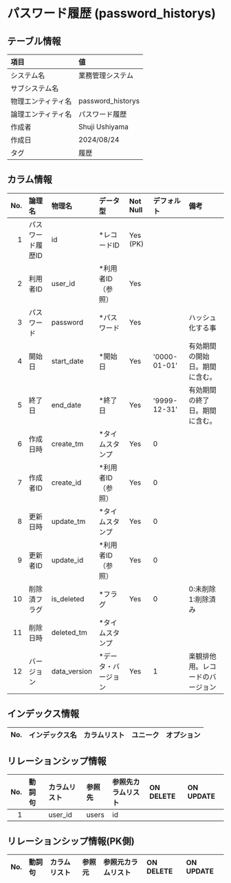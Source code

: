 # パスワード履歴 (password_historys)

## テーブル情報

| 項目                           | 値                                                                                                   |
|:-------------------------------|:-----------------------------------------------------------------------------------------------------|
| システム名                     | 業務管理システム                                                                                     |
| サブシステム名                 |                                                                                                      |
| 物理エンティティ名             | password_historys                                                                                    |
| 論理エンティティ名             | パスワード履歴                                                                                       |
| 作成者                         | Shuji Ushiyama                                                                                       |
| 作成日                         | 2024/08/24                                                                                           |
| タグ                           | 履歴                                                                                                 |



## カラム情報

| No. | 論理名                         | 物理名                         | データ型                       | Not Null | デフォルト           | 備考                           |
|----:|:-------------------------------|:-------------------------------|:-------------------------------|:---------|:---------------------|:-------------------------------|
|   1 | パスワード履歴ID               | id                             | *レコードID                    | Yes (PK) |                      |                                |
|   2 | 利用者ID                       | user_id                        | *利用者ID（参照）              | Yes      |                      |                                |
|   3 | パスワード                     | password                       | *パスワード                    | Yes      |                      | ハッシュ化する事               |
|   4 | 開始日                         | start_date                     | *開始日                        | Yes      | '0000-01-01'         | 有効期間の開始日。期間に含む。 |
|   5 | 終了日                         | end_date                       | *終了日                        | Yes      | '9999-12-31'         | 有効期間の終了日。期間に含む。 |
|   6 | 作成日時                       | create_tm                      | *タイムスタンプ                | Yes      | 0                    |                                |
|   7 | 作成者ID                       | create_id                      | *利用者ID（参照）              | Yes      | 0                    |                                |
|   8 | 更新日時                       | update_tm                      | *タイムスタンプ                | Yes      | 0                    |                                |
|   9 | 更新者ID                       | update_id                      | *利用者ID（参照）              | Yes      | 0                    |                                |
|  10 | 削除済フラグ                   | is_deleted                     | *フラグ                        | Yes      | 0                    | 0:未削除 1:削除済み            |
|  11 | 削除日時                       | deleted_tm                     | *タイムスタンプ                |          |                      |                                |
|  12 | バージョン                     | data_version                   | *データ・バージョン            | Yes      | 1                    | 楽観排他用。レコードのバージョン |



## インデックス情報

| No. | インデックス名                 | カラムリスト                             | ユニーク   | オプション                     | 
|----:|:-------------------------------|:-----------------------------------------|:-----------|:-------------------------------|



## リレーションシップ情報

| No. | 動詞句                         | カラムリスト                             | 参照先                         | 参照先カラムリスト                       | ON DELETE    | ON UPDATE    |
|----:|:-------------------------------|:-----------------------------------------|:-------------------------------|:-----------------------------------------|:-------------|:-------------|
|   1 |                                | user_id                                  | users                          | id                                       |              |              |



## リレーションシップ情報(PK側)

| No. | 動詞句                         | カラムリスト                             | 参照元                         | 参照元カラムリスト                       | ON DELETE    | ON UPDATE    |
|----:|:-------------------------------|:-----------------------------------------|:-------------------------------|:-----------------------------------------|:-------------|:-------------|


